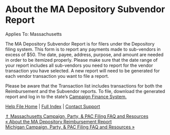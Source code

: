  About the MA Depository Subvendor Report
==========

Applies To: Massachusetts

The MA Depository Subvendor Report is for filers under the Depository filing system. This form is to report any payments made to sub-vendors in excess of $50. The date, payee, address, purpose, and amount are needed in order to be itemized properly. Please make sure that the date range of your report includes all sub-vendors you need to report for the vendor transaction you have selected. A new report will need to be generated for each vendor transaction you want to file a report.

Please be aware that the Transaction list includes transactions for both the Reimbursement and the Subvendor reports. To file, download the generated report and log in to the state’s [Campaign Finance System.](https://ocpf.us/) 

[Help File Home](/help/) | [Full Index](/Help-File-Directory/) | [Contact Support](mailto:support@ISPolitical.com)

[⇑ Massachusetts Campaign, Party, & PAC Filing FAQ and Resources](/Massachusetts-Campaign-Party-PAC-Filing-FAQ-and-Resources)  
[« About the MA Depository Reimbursement Report](/About-the-MA-Depository-Reimbursement-Report)  
[Michigan Campaign, Party, & PAC Filing FAQ and Resources »](/Michigan-Campaign-Party-PAC-Filing-FAQ-and-Resources)